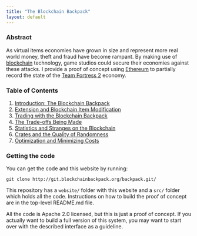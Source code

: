 ```yaml
---
title: "The Blockchain Backpack"
layout: default
---
```


### Abstract

As virtual items economies have grown in size and represent more real world money, theft and fraud have become rampant. By making use of [blockchain][] technology, game studios could secure their economies against these attacks. I provide a proof of concept using [Ethereum][] to partially record the state of the [Team Fortress 2][tf2] economy.

[tf2]: http://www.teamfortress.com/
[blockchain]: https://en.wikipedia.org/wiki/Block_chain_(database)
[Ethereum]: https://www.ethereum.org/

### Table of Contents

1. [Introduction: The Blockchain Backpack](part1.html)
2. [Extension and Blockchain Item Modification](part2.html)
3. [Trading with the Blockchain Backpack](part3.html)
4. [The Trade-offs Being Made](part4.html)
5. [Statistics and Stranges on the Blockchain](part5.html)
6. [Crates and the Quality of Randomness](part6.html)
7. [Optimization and Minimizing Costs](part7.html)

### Getting the code

You can get the code and this website by running:

    git clone http://git.blockchainbackpack.org/backpack.git/

This repository has a `website/` folder with this website and a `src/` folder which holds all the code. Instructions on how to build the proof of concept are in the top-level README.md file.

All the code is Apache 2.0 licensed, but this is just a proof of concept. If you actually want to build a full version of this system, you may want to start over with the described interface as a guideline.
